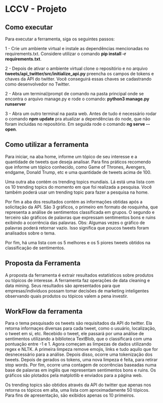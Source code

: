 # LCCV - Projeto

## Como executar
Para executar a ferramenta, siga os seguintes passos:

1 - Crie um ambiente virtual e instale as dependências mencionadas no requirements.txt. Considere utilizar o comando **pip install -r requirements.txt**.

2 - Depois de ativar o ambiente virtual clone o repositório e no arquivo **tweets/api_twitter/src/initialize_api.py** preencha os campos de tokens e chaves da API do twitter. Você conseguirá essas chaves se cadastrando como desenvolvedor no Twitter.

2 - Abra um terminal/prompt de comando na pasta principal onde se encontra o arquivo manage.py e rode o comando: **python3 manage.py runserver**

3 - Abra um outro terminal na pasta web. Antes de tudo é necessário rodar o comando **npm update** pra atualizar a dependências do node, que não foram incluidas no repositório. Em seguida rode o comando **ng serve --open**.

## Como utilizar a ferramenta
Para iniciar, na aba home, informe um tópico de seu interesse e a quantidade de tweets que deseja analisar. Para fins práticos recomendo que informe um tópico conhecido, como Game of Thrones, Avengers, endgame, Donald Trump, etc e uma quantidade de tweets acima de 100.

Uma outra aba contém os trending topics mundiais. Lá está uma lista com os 10 trending topics do momento em que foi realizada a pesquisa. Você também poderá usar um trending topic para fazer a pesquisa na home.

Por fim a aba dos resultados contém as informações obtidas após a solicitação da API. Sâo 3 gráficos, o primeiro em formato de rosquinha, que representa a análise de sentimentos classificada em grupos. O segundo e terceiro são gráficos de palavras que expressam sentimentos bons e ruins exibindo a ocorrência das palavras. 
Obs: Algumas vezes o gráfico de palavras poderá retornar vazio. Isso significa que poucos tweets foram analisados sobre o tema.

Por fim, há uma lista com os 5 melhores e os 5 piores tweets obtidos na classificação de sentimentos.

## Proposta da Ferramenta

A proposta da ferramenta é extrair resultados estatísticos sobre produtos ou tópicos de interesse. A ferramenta faz operações de data cleaning e data mining. Seus resultados são apresentados para que empresas/indivíduos possam tomar decisões de marketing inteligentes observando quais produtos ou tópicos valem a pena investir.

## WorkFlow da ferramenta

Para o tema pesquisado os tweets são requisitados da API do twitter. Ela retorna informaçes diversas para cada tweet, como o usuário, localização, o tweet em si, etc. Recebido o tweet, ele passará por uma análise de sentimentos utilizando a biblioteca TextBlob, que o classificará com uma pontuação entre -1 e 1. Agora começam as limpezas de dados utilizando regex e NLTK. A primeira limpeza remove emojis, links e tudo aquilo que for desnecessário para a análise. Depois disso, ocorre uma tokenização dos tweets. Depois de gerados os tokens, uma nova limpeza é feita, para retirar stop words. Por fim, ocorre uma contagem de ocorrências baseadas numa base de palavras em inglês que representam sentimentos bons e ruins. Os gráficos são plotados pela matplotlib e enviados para a página web.

Os trending topics são obtidos através da API do twitter que apenas nos retorna os tópicos em alta, uma lista com aproximadamente 50 tópicos. Para fins de apresentação, são exibidos apenas os 10 primeiros.
